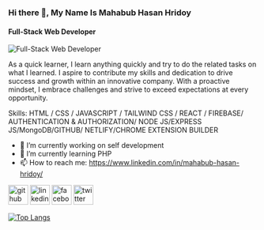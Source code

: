 ### Hi there 👋, My Name Is Mahabub Hasan Hridoy
#### Full-Stack Web Developer
![Full-Stack Web Developer](https://x.com/Mahabub_Hasan__/status/1798402949384954197/photo/1)

As a quick learner, I learn anything quickly and try to do the related tasks on what I learned. I aspire to contribute my skills and dedication to drive success and growth within an innovative company. With a proactive mindset, I embrace challenges and strive to exceed expectations at every opportunity.

Skills: HTML / CSS / JAVASCRIPT / TAILWIND CSS / REACT / FIREBASE/ AUTHENTICATION & AUTHORIZATION/ NODE JS/EXPRESS JS/MongoDB/GITHUB/ NETLIFY/CHROME EXTENSION BUILDER

- 🔭 I’m currently working on self development 
- 🌱 I’m currently learning PHP 
- 📫 How to reach me: https://www.linkedin.com/in/mahabub-hasan-hridoy/ 


[<img src='https://cdn.jsdelivr.net/npm/simple-icons@3.0.1/icons/github.svg' alt='github' height='40'>](https://github.com/https://github.com/mahabub-pro)  [<img src='https://cdn.jsdelivr.net/npm/simple-icons@3.0.1/icons/linkedin.svg' alt='linkedin' height='40'>](https://www.linkedin.com/in/https://www.linkedin.com/in/mahabub-hasan-hridoy//)  [<img src='https://cdn.jsdelivr.net/npm/simple-icons@3.0.1/icons/facebook.svg' alt='facebook' height='40'>](https://www.facebook.com/https://www.facebook.com/Mahabub.Hasan.Hridoy23)  [<img src='https://cdn.jsdelivr.net/npm/simple-icons@3.0.1/icons/twitter.svg' alt='twitter' height='40'>](https://twitter.com/https://x.com/Mahabub_Hasan__)  

[![Top Langs](https://github-readme-stats.vercel.app/api/top-langs/?username=https://github.com/mahabub-pro)](https://github.com/anuraghazra/github-readme-stats)

